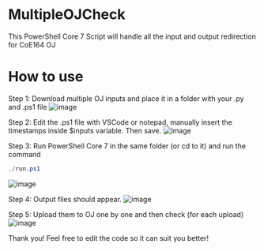 # MultipleOJCheck
This PowerShell Core 7 Script will handle all the input and output redirection for CoE164 OJ

# How to use

Step 1:
Download multiple OJ inputs and place it in a folder with your .py and .ps1 file
![image](https://user-images.githubusercontent.com/52521318/172126226-8df1aad2-bcf2-453a-b7e6-5424f5d1096c.png)

Step 2:
Edit the .ps1 file with VSCode or notepad, manually insert the timestamps inside $inputs variable. Then save.
![image](https://user-images.githubusercontent.com/52521318/172126560-7c4bfe09-d47c-4d16-b32d-735cb214db58.png)

Step 3: 
Run PowerShell Core 7 in the same folder (or cd to it) and run the command 

```PowerShell
./run.ps1
```

![image](https://user-images.githubusercontent.com/52521318/172127076-6d87b386-0a9b-419c-8faa-8a5881615d05.png)


Step 4:
Output files should appear.
![image](https://user-images.githubusercontent.com/52521318/172127165-c78d6dbd-4d95-4777-936d-d71612ba4703.png)

Step 5: 
Upload them to OJ one by one and then check (for each upload)
![image](https://user-images.githubusercontent.com/52521318/172127328-5b68e6ff-8eed-4b3b-8aaf-91d7657d5f92.png)

Thank you! Feel free to edit the code so it can suit you better!
